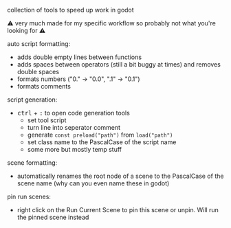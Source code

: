 collection of tools to speed up work in godot

⚠️ very much made for my specific workflow so probably not what you're looking for ⚠️

auto script formatting:
- adds double empty lines between functions
- adds spaces between operators (still a bit buggy at times) and removes double spaces
- formats numbers ("0." -> "0.0", ".1" -> "0.1")
- formats comments

script generation:
- <kbd>ctrl</kbd> + <kbd>:</kbd> to open code generation tools
  - set tool script
  - turn line into seperator comment
  - generate `const preload("path")` from `load("path")`
  - set class name to the PascalCase of the script name
  - some more but mostly temp stuff

scene formatting:
- automatically renames the root node of a scene to the PascalCase of the scene name (why can you even name these in godot)

pin run scenes:
- right click on the Run Current Scene to pin this scene or unpin. Will run the pinned scene instead
